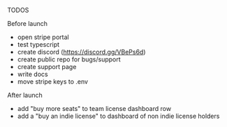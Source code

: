 TODOS

Before launch

- open stripe portal
- test typescript
- create discord (https://discord.gg/VBePs6d)
- create public repo for bugs/support
- create support page
- write docs
- move stripe keys to .env

After launch

- add "buy more seats" to team license dashboard row
- add a "buy an indie license" to dashboard of non indie license holders
